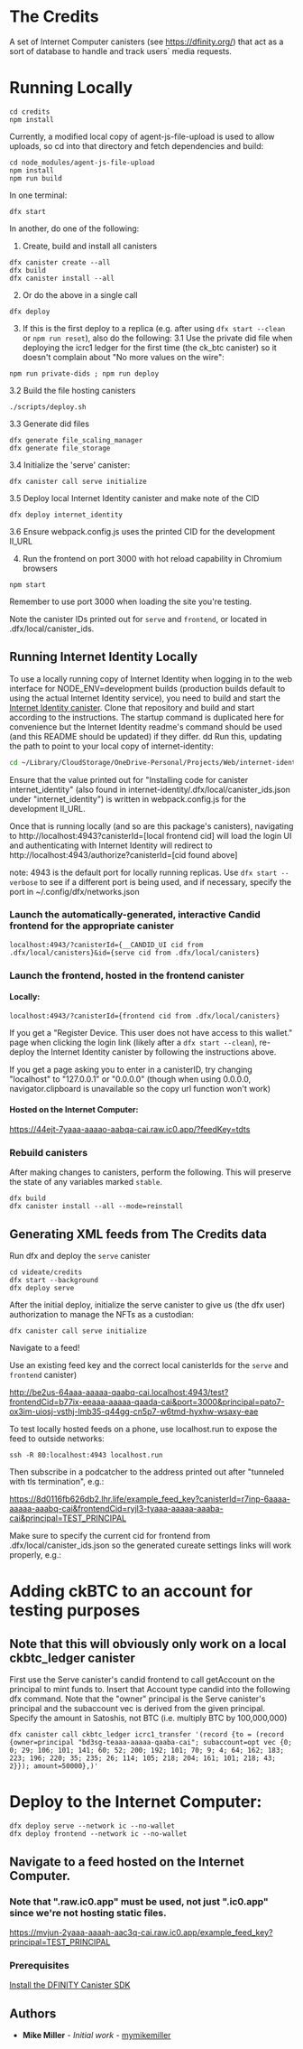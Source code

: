 # The Credits

A set of Internet Computer canisters (see https://dfinity.org/) that act as a
sort of database to handle and track users` media requests.

# Running Locally
```
cd credits
npm install
```
Currently, a modified local copy of agent-js-file-upload is used to allow uploads, so cd into that directory and fetch dependencies and build:
```
cd node_modules/agent-js-file-upload
npm install
npm run build
```
In one terminal:
```
dfx start
```
In another, do one of the following:

1. Create, build and install all canisters
```
dfx canister create --all
dfx build
dfx canister install --all
```
2. Or do the above in a single call
```
dfx deploy
```
3. If this is the first deploy to a replica (e.g. after using `dfx start
   --clean` or `npm run reset`), also do the following:
3.1 Use the private did file when deploying the icrc1 ledger for the first time
(the ck_btc canister) so it doesn't complain about "No more values on the
wire":
```
npm run private-dids ; npm run deploy
```
3.2 Build the file hosting canisters
```
./scripts/deploy.sh
```
3.3 Generate did files
```
dfx generate file_scaling_manager
dfx generate file_storage
```
3.4 Initialize the 'serve' canister:
```
dfx canister call serve initialize
```
3.5 Deploy local Internet Identity canister and make note of the CID
```
dfx deploy internet_identity
```
3.6 Ensure webpack.config.js uses the printed CID for the development II_URL

4. Run the frontend on port 3000 with hot reload capability in Chromium browsers
```
npm start
```

Remember to use port 3000 when loading the site you're testing.

Note the canister IDs printed out for `serve` and `frontend`, or located in .dfx/local/canister_ids.

## Running Internet Identity Locally

To use a locally running copy of Internet Identity when logging in to the web
interface for NODE_ENV=development builds (production builds default to using
the actual Internet Identity service), you need to build and start the
[Internet Identity canister](https://github.com/dfinity/internet-identity).
Clone that repository and build and start according to the instructions. The
startup command is duplicated here for convenience but the Internet Identity
readme's command should be used (and this README should be updated) if they differ.
dd
Run this, updating the path to point to your local copy of internet-identity:

```bash
cd ~/Library/CloudStorage/OneDrive-Personal/Projects/Web/internet-identity/; rm -rf .dfx; II_FETCH_ROOT_KEY=1 dfx deploy --no-wallet --argument '(null)'
```

Ensure that the value printed out for "Installing code for canister
internet_identity" (also found in
internet-identity/.dfx/local/canister_ids.json under "internet_identity") is
written in webpack.config.js for the development II_URL.

Once that is running locally (and so are this package's canisters), navigating
to http://localhost:4943?canisterId=[local frontend cid] will load
the login UI and authenticating with Internet Identity will redirect to
http://localhost:4943/authorize?canisterId=[cid found above]

note: 4943 is the default port for locally running replicas. Use `dfx start
--verbose` to see if a different port is being used, and if necessary, specify
the port in ~/.config/dfx/networks.json

### Launch the automatically-generated, interactive Candid frontend for the appropriate canister

`localhost:4943/?canisterId={__CANDID_UI cid from .dfx/local/canisters}&id={serve cid from .dfx/local/canisters}`

### Launch the frontend, hosted in the frontend canister

#### Locally:

`localhost:4943/?canisterId={frontend cid from .dfx/local/canisters}`

If you get a "Register Device. This user does not have access to this wallet."
page when clicking the login link (likely after a `dfx start --clean`),
re-deploy the Internet Identity canister by following the instructions above.

If you get a page asking you to enter in a canisterID, try changing "localhost"
to "127.0.0.1" or "0.0.0.0" (though when using 0.0.0.0, navigator.clipboard is
unavailable so the copy url function won't work)

#### Hosted on the Internet Computer:

https://44ejt-7yaaa-aaaao-aabqa-cai.raw.ic0.app/?feedKey=tdts

### Rebuild canisters

After making changes to canisters, perform the following. This will preserve the state of any variables marked `stable`.

```
dfx build
dfx canister install --all --mode=reinstall
```

## Generating XML feeds from The Credits data

Run dfx and deploy the `serve` canister

```
cd videate/credits
dfx start --background
dfx deploy serve
```

After the initial deploy, initialize the serve canister to give us (the dfx
user) authorization to manage the NFTs as a custodian:

```
dfx canister call serve initialize
```

Navigate to a feed!

Use an existing feed key and the correct local canisterIds for the `serve` and
`frontend` canister)

http://be2us-64aaa-aaaaa-qaabq-cai.localhost:4943/test?frontendCid=b77ix-eeaaa-aaaaa-qaada-cai&port=3000&principal=pato7-ox3im-uiosj-vsthj-lmb35-q44gg-cn5p7-w6tmd-hyxhw-wsaxy-eae

To test locally hosted feeds on a phone, use localhost.run to expose the feed
to outside networks:

```
ssh -R 80:localhost:4943 localhost.run
```

Then subscribe in a podcatcher to the address printed out after "tunneled with
tls termination", e.g.:

https://8d0116fb626db2.lhr.life/example_feed_key?canisterId=r7inp-6aaaa-aaaaa-aaabq-cai&frontendCid=ryjl3-tyaaa-aaaaa-aaaba-cai&principal=TEST_PRINCIPAL

Make sure to specify the current cid for frontend from
.dfx/local/canister_ids.json so the generated cureate settings links will work
properly, e.g.:

# Adding ckBTC to an account for testing purposes
## Note that this will obviously only work on a local ckbtc_ledger canister

First use the Serve canister's candid frontend to call getAccount on the
principal to mint funds to. Insert that Account type candid into the following
dfx command. Note that the "owner" principal is the Serve canister's principal
and the subaccount vec is derived from the given principal. Specify the amount
in Satoshis, not BTC (i.e. multiply BTC by 100,000,000)

```
dfx canister call ckbtc_ledger icrc1_transfer '(record {to = (record {owner=principal "bd3sg-teaaa-aaaaa-qaaba-cai"; subaccount=opt vec {0; 0; 29; 106; 101; 141; 60; 52; 200; 192; 101; 70; 9; 4; 64; 162; 183; 223; 196; 220; 35; 235; 26; 114; 105; 218; 204; 161; 101; 218; 43; 2}}); amount=50000},)'
```

# Deploy to the Internet Computer:
```
dfx deploy serve --network ic --no-wallet
dfx deploy frontend --network ic --no-wallet
```
## Navigate to a feed hosted on the Internet Computer. 
### Note that ".raw.ic0.app" must be used, not just ".ic0.app" since we're not hosting static files.

https://mvjun-2yaaa-aaaah-aac3q-cai.raw.ic0.app/example_feed_key?principal=TEST_PRINCIPAL

### Prerequisites

[Install the DFINITY Canister SDK](https://sdk.dfinity.org/docs/quickstart/quickstart.html#download-and-install)

## Authors

* **Mike Miller** - *Initial work* - [mymikemiller](https://github.com/mymikemiller)
